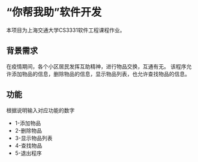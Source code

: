 # “你帮我助”软件开发
本项目为上海交通大学CS3331软件工程课程作业。
## 背景需求
在疫情期间，各个小区居民发挥互助精神，进行物品交换，互通有无。
该程序允许添加物品的信息，删除物品的信息，显示物品列表，也允许查找物品的信息。
## 功能
根据说明输入对应功能的数字
  - 1-添加物品
  - 2-删除物品
  - 3-显示物品列表
  - 4-查找物品
  - 5-退出程序

